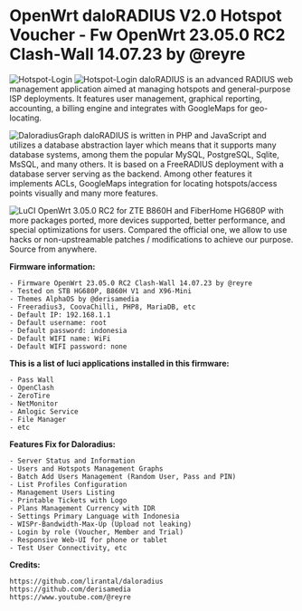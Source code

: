 # **OpenWrt daloRADIUS V2.0 Hotspot Voucher - Fw OpenWrt 23.05.0 RC2 Clash-Wall 14.07.23 by @reyre**
![Hotspot-Login](https://github.com/masbroo69/OpenWrt-Daloradius-V2.0/assets/28827754/39bce07b-cff4-4ad0-928a-a5c4ac4ec139)
![Hotspot-Login](https://github.com/masbroo69/OpenWrt-Daloradius-V2.0/assets/28827754/f2c7991f-9a96-4a7f-aff5-0b543617c644)
daloRADIUS is an advanced RADIUS web management application aimed at managing hotspots and general-purpose ISP deployments. It features user management, graphical reporting, accounting, a billing engine and integrates with GoogleMaps for geo-locating.

![DaloradiusGraph](https://github.com/masbroo69/OpenWrt-Daloradius-V2.0/assets/28827754/b0866afe-38b8-454a-aa7a-141b2394e825)
daloRADIUS is written in PHP and JavaScript and utilizes a database abstraction layer which means that it supports many database systems, among them the popular MySQL, PostgreSQL, Sqlite, MsSQL, and many others. It is based on a FreeRADIUS deployment with a database server serving as the backend. Among other features it implements ACLs, GoogleMaps integration for locating hotspots/access points visually and many more features.

![LuCI](https://github.com/masbroo69/OpenWrt-Daloradius-V2.0/assets/28827754/bdfa46e7-fed6-41f0-b5d8-fca1a79124d2)
OpenWrt 3.05.0 RC2 for ZTE B860H and FiberHome HG680P with more packages ported, more devices supported, better performance, and special optimizations for users. Compared the official one, we allow to use hacks or non-upstreamable patches / modifications to achieve our purpose. Source from anywhere.

**Firmware information:**
    
    - Firmware OpenWrt 23.05.0 RC2 Clash-Wall 14.07.23 by @reyre
    - Tested on STB HG680P, B860H V1 and X96-Mini
    - Themes AlphaOS by @derisamedia
    - Freeradius3, CoovaChilli, PHP8, MariaDB, etc
    - Default IP: 192.168.1.1
    - Default username: root
    - Default password: indonesia
    - Default WIFI name: WiFi
    - Default WIFI password: none

**This is a list of luci applications installed in this firmware:**

    - Pass Wall 
    - OpenClash
    - ZeroTire
    - NetMonitor
    - Amlogic Service
    - File Manager
    - etc

**Features Fix for Daloradius:**  

    - Server Status and Information
    - Users and Hotspots Management Graphs
    - Batch Add Users Management (Random User, Pass and PIN)
    - List Profiles Configuration
    - Management Users Listing
    - Printable Tickets with Logo
    - Plans Management Currency with IDR
    - Settings Primary Language with Indonesia
    - WISPr-Bandwidth-Max-Up (Upload not leaking)
    - Login by role (Voucher, Member and Trial)
    - Responsive Web-UI for phone or tablet
    - Test User Connectivity, etc

**Credits:**

    https://github.com/lirantal/daloradius
    https://github.com/derisamedia
    https://www.youtube.com/@reyre
